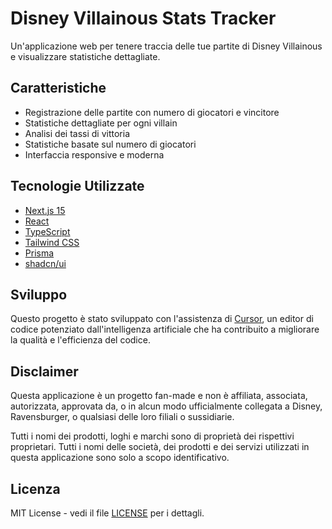 # Disney Villainous Stats Tracker

Un'applicazione web per tenere traccia delle tue partite di Disney Villainous e visualizzare statistiche dettagliate.

## Caratteristiche

- Registrazione delle partite con numero di giocatori e vincitore
- Statistiche dettagliate per ogni villain
- Analisi dei tassi di vittoria
- Statistiche basate sul numero di giocatori
- Interfaccia responsive e moderna

## Tecnologie Utilizzate

- [Next.js 15](https://nextjs.org/)
- [React](https://reactjs.org/)
- [TypeScript](https://www.typescriptlang.org/)
- [Tailwind CSS](https://tailwindcss.com/)
- [Prisma](https://www.prisma.io/)
- [shadcn/ui](https://ui.shadcn.com/)

## Sviluppo

Questo progetto è stato sviluppato con l'assistenza di [Cursor](https://cursor.sh/), un editor di codice potenziato dall'intelligenza artificiale che ha contribuito a migliorare la qualità e l'efficienza del codice.

## Disclaimer

Questa applicazione è un progetto fan-made e non è affiliata, associata, autorizzata, approvata da, o in alcun modo ufficialmente collegata a Disney, Ravensburger, o qualsiasi delle loro filiali o sussidiarie.

Tutti i nomi dei prodotti, loghi e marchi sono di proprietà dei rispettivi proprietari. Tutti i nomi delle società, dei prodotti e dei servizi utilizzati in questa applicazione sono solo a scopo identificativo.

## Licenza

MIT License - vedi il file [LICENSE](LICENSE) per i dettagli.
